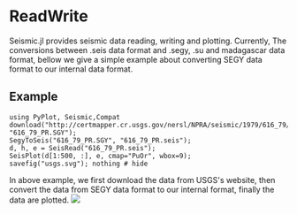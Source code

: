 # ReadWrite
Seismic.jl provides seismic data reading, writing and plotting. Currently, The conversions between .seis data format and .segy, .su and madagascar data format, bellow we give a simple example about converting SEGY data format to our internal data format.

## Example
```@example
using PyPlot, Seismic,Compat
download("http://certmapper.cr.usgs.gov/nersl/NPRA/seismic/1979/616_79/PROCESSED/616_79_PR.SGY", "616_79_PR.SGY");
SegyToSeis("616_79_PR.SGY", "616_79_PR.seis");
d, h, e = SeisRead("616_79_PR.seis");
SeisPlot(d[1:500, :], e, cmap="PuOr", wbox=9);
savefig("usgs.svg"); nothing # hide
```
In above example, we first download the data from USGS's website, then convert the data from SEGY data format to our internal format, finally the data are plotted.
![](usgs.svg)
